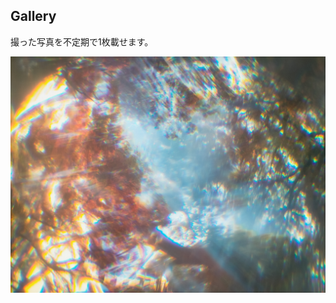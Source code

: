## Gallery

撮った写真を不定期で1枚載せます。

<a href="pile_of_images/summerfall.jpg" data-lightbox="picture"><img src="pile_of_images/summerfall.jpg"></a>
